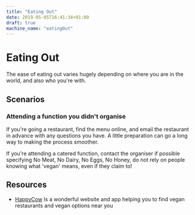 ```yaml
---
title: "Eating Out"
date: 2019-05-05T16:41:34+01:00
draft: true
machine_name: "eatingOut"
---
```


# Eating Out

The ease of eating out varies hugely depending on where you are in the world, and also who you're with.  

## Scenarios

### Attending a function you didn't organise

If you're going a restaurant, find the menu online, and email the restaurant in advance with any questions you have. A little preparation can go a long way to making the process smoother.

If you're attending a catered function, contact the organiser if possible specifying No Meat, No Dairy, No Eggs, No Honey, do not rely on people knowing what 'vegan' means, even if they claim to!

## Resources

- [HappyCow](https://happycow.com) Is a wonderful website and app helping you to find vegan restaurants and vegan options near you

